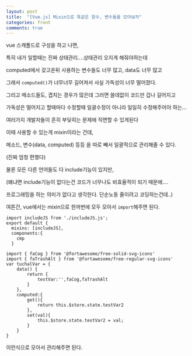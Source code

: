 ```yaml
---
layout: post
title:  "[Vue.js] Mixin으로 똑같은 함수, 변수들을 모아보자"
categories: front 
comments: true
---
```






vue 스캐폴드로 구성을 하고 나면, 

특히 내가 일할때는 진짜 상태관리....상태관리 오지게 해줘야하는데

computed에서 갖고온뒤 사용하는 변수들도 너무 많고, data도 너무 많고

그래서 `computed()`가 너무너무 길어져서 사실 가독성이 너무 떨어졌다.

그리고 메소드들도, 겹치는 경우가 많은데 그러면 쓸데없이 코드만 겁나 길어지고

가독성은 떨어지고 할때마다 수정할때 일괄수정이 아니라 일일히 수정해주어야 하는... 

여러가지 개발자들이 흔히 부딫히는 문제에 직면할 수 있게된다



이때 사용할 수 있는게 mixin이라는 건데,

메소드, 변수(data, computed) 등등 을 따로 빼서 일괄적으로 관리해줄 수 있다.

(진짜 엄청 편했다)



물론 모든 다른 언어들도 다 include기능이 있지만, 

(왜냐면 include기능이 없다는건 코드가 너무나도 비효율적이 되기 때문에.... 

프로그래밍을 하는 의미가 없다고 생각한다. 단순노동 줄이려고 코딩하는건데..)



여튼간, vue에서는 mixin으로 한꺼번에 모두 모아서 `import`해주면 된다.

~~~vue
import includeJS from './includeJS.js';
export default {
  mixins: [includeJS],
  components:{
  	cmp
  }
~~~



~~~vue
import { faCog } from '@fortawesome/free-solid-svg-icons'
import { faTrashAlt } from '@fortawesome/free-regular-svg-icons'
var tuchalVar = { 
	data() { 
	    return {
	    	testVar:'',faCog,faTrashAlt
	    }
	},
	computed:{
		get(){
			return this.$store.state.testVar2		
		},
		set(val){
			this.$store.state.testVar2 = val;
		}
	}
}
~~~





이런식으로 모아서 관리해주면 된다.

